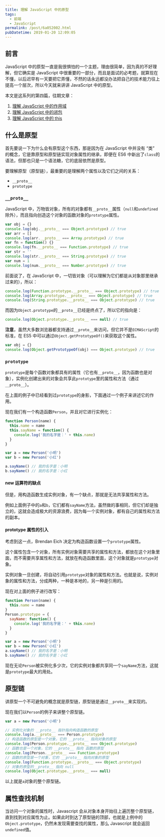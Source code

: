 ```yaml
---
title: 理解 JavaScript 中的原型
tags:
  - 前端
  - JavaScript
permalink: /post/6a052002.html
pubDatetime: 2019-01-20 12:09:05
---
```


## 前言

JavaScript 中的原型一直是我很惧怕的一个主题，理由很简单，因为真的不好理解，但它确实是 JavaScript 中很重要的一部分，而且是面试的必考题，就算现在不懂，以后迟早有一天要把它弄懂，不然的话永远都没办法把自己的技术能力往上提高一个层次，所以今天就来讲讲 JavaScript 中的原型。

本文是这系列的第四篇，往期文章：

1. [理解 JavaScript 中的作用域](https://juejin.im/post/5c386bd96fb9a04a03796f93)
2. [理解 JavaScript 中的闭包](https://juejin.im/post/5c3893bc6fb9a049d37f530f)
3. [理解 JavaScript 中的 this](https://gd4ark.github.io/2019/01/16/%E7%90%86%E8%A7%A3%20JavaScript%20%E4%B8%AD%E7%9A%84this/)

## 什么是原型

首先要说一下为什么会有原型这个东西，那是因为在 JavaScript 中并没有 “类” 的概念，它是靠原型和原型链实现对象属性的继承，即便在 ES6 中新出了`class`的语法，但那也只是一个语法糖，它的底层依然是原型。

要理解原型（原型链），最重要的是理解两个属性以及它们之间的关系：

- `__proto__`
- `prototype`

### `__proto__`

JavaScript 中，万物皆对象，所有的对象都有`__proto__`属性（`null`和`undefined`除外），而且指向创造这个对象的函数对象的`prototype`属性。

```javascript
var obj = {}
console.log(obj.__proto__ === Object.prototype) // true
var arr = []
console.log(arr.__proto__ === Array.prototype) // true
var fn = function() {}
console.log(fn.__proto__ === Function.prototype) // true
var str = ''
console.log(str.__proto__ === String.prototype) // true
var num = 1
console.log(num.__proto__ === Number.prototype) // true
```

前面说了，在 JavaScript 中，一切皆对象（可以理解为它们都是从对象那里继承过来的），所以：

```javascript
console.log(Function.prototype.__proto__ === Object.prototype) // true
console.log(Array.prototype.__proto__ === Object.prototype) // true
console.log(String.prototype.__proto__ === Object.prototype) // true
```

而因为`Object.prototype`的`__proto__`已经是终点了，所以它的指向是：

```javascript
console.log(Object.prototype.__proto__ === null) // true
```

**注意**，虽然大多数浏览器都支持通过`__proto__`来访问，但它并不是`ECMAScript`的标准，在 ES5 中可以通过`Object.getPrototypeOf()`来获取这个属性。

```javascript
var obj = {}
console.log(Object.getPrototypeOf(obj) === Object.prototype) // true
```

### `prototype`

`prototype`是每个函数对象都具有的属性（它也有`__proto__`，因为函数也是对象），实例化创建出来的对象会共享此`prototype`里的属性和方法（通过`__proto__`）。

在上面的例子中已经看到过`prototype`的身影，下面通过一个例子来讲述它的作用。

现在我们有一个构造函数`Person`，并且对它进行实例化：

```javascript
function Person(name) {
  this.name = name
  this.sayName = function() {
    console.log('我的名字是：' + this.name)
  }
}

var a = new Person('小明')
var b = new Person('小红')

a.sayName() // 我的名字是：小明
b.sayName() // 我的名字是：小红
```

#### new 运算符的缺点

但是，用构造函数生成实例对象，有一个缺点，那就是无法共享属性和方法。

例如上面例子中的`a`和`b`，它们都有`sayName`方法，虽然做的事相同，但它们却是独立的，这就会造成极大的资源浪费，因为每一个实例对象，都有自己的属性和方法的副本。

#### prototype 属性的引入

考虑到这一点，Brendan Eich 决定为构造函数设置一个`prototype`属性。

这个属性包含一个对象，所有实例对象需要共享的属性和方法，都放在这个对象里面，而不需要共享属性和方法，就放在构造函数里面，这个对象就是`prototype`对象。

实例对象一旦创建，将自动引用`prototype`对象的属性和方法。也就是说，实例对象的属性和方法，分成两种，一种是本地的，另一种是引用的。

现在对上面的例子进行改写：

```javascript
function Person(name) {
  this.name = name
}
Person.prototype = {
  sayName: function() {
    console.log('我的名字是：' + this.name)
  }
}

var a = new Person('小明')
var b = new Person('小红')
a.sayName() // 我的名字是：小明
b.sayName() // 我的名字是：小红
```

现在无论`Person`被实例化多少次，它的实例对象都共享同一个`sayName`方法，这就是`prototype`最大的用处。

## 原型链

讲原型一个不可避免的概念就是原型链，原型链是通过`__proto__`来实现的。

现在我们以`Person`的例子来讲整个原型链。

```javascript
var a = new Person('小明')

// 实例化对象的 __proto__ 指针指向构造函数的原型
console.log(a.__proto__ === Person.prototype)
// 构造函数的原型是一个对象，它的 __proto__ 指向对象的原型
console.log(Person.prototype.__proto__ === Object.prototype)
// 函数也是一个对象，它的 __proto__ 指向 函数的原型
console.log(Person.__proto__ === Function.prototype)
// 函数的原型是一个对象，它的 __proto__ 指向对象的原型
console.log(Function.prototype.__proto__ === Object.prototype)
// 对象的原型的__proto__ 指向 null
console.log(Object.prototype.__proto__ === null)
```

以上就是`a`对象的整个原型链。

## 属性查找机制

当访问一个对象的属性时，Javascript 会从对象本身开始往上遍历整个原型链，直到找到对应属性为止。如果此时到达了原型链的顶部，也就是上例中的 `Object.prototype`，仍然未发现需要查找的属性，那么 Javascript 就会返回 `undefined`值。
